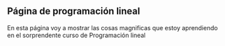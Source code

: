 ## Página de programación lineal

En esta página voy a mostrar las cosas magnificas que estoy aprendiendo en el sorprendente curso de Programación lineal
